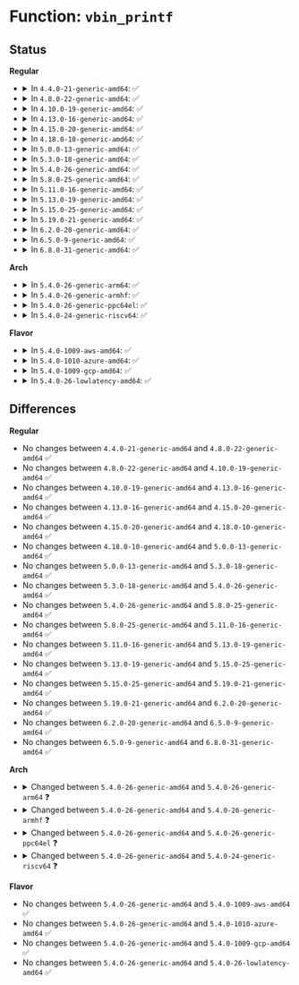 # Function: <code>vbin_printf</code>

## Status
<b>Regular</b>
<ul>
<li>
<details>
<summary>In <code>4.4.0-21-generic-amd64</code>: ✅</summary>

```c
int vbin_printf(u32 * bin_buf, size_t size, const char * fmt, struct __va_list_tag * args)
```

```json
{
  "name": "vbin_printf",
  "collision_type": "Unique Global",
  "inline_type": "No",
  "funcs": [
    {
      "addr": 18446744071582985600,
      "name": "vbin_printf",
      "external": true,
      "loc": "lib/vsprintf.c:2140",
      "file": "lib/vsprintf.c",
      "inline": "seen, unknown",
      "caller_inline": [],
      "caller_func": [
        "kernel/trace/trace.c:trace_vbprintk",
        "lib/vsprintf.c:bprintf"
      ]
    }
  ],
  "symbols": [
    {
      "addr": 18446744071582985600,
      "name": "vbin_printf",
      "section": ".text",
      "bind": "STB_GLOBAL",
      "size": 744
    }
  ]
}
```
</details>
</li>
<li>
<details>
<summary>In <code>4.8.0-22-generic-amd64</code>: ✅</summary>

```c
int vbin_printf(u32 * bin_buf, size_t size, const char * fmt, struct __va_list_tag * args)
```

```json
{
  "name": "vbin_printf",
  "collision_type": "Unique Global",
  "inline_type": "No",
  "funcs": [
    {
      "addr": 18446744071583279856,
      "name": "vbin_printf",
      "external": true,
      "loc": "lib/vsprintf.c:2277",
      "file": "lib/vsprintf.c",
      "inline": "seen, unknown",
      "caller_inline": [],
      "caller_func": [
        "kernel/trace/trace.c:trace_vbprintk",
        "lib/vsprintf.c:bprintf"
      ]
    }
  ],
  "symbols": [
    {
      "addr": 18446744071583279856,
      "name": "vbin_printf",
      "section": ".text",
      "bind": "STB_GLOBAL",
      "size": 739
    }
  ]
}
```
</details>
</li>
<li>
<details>
<summary>In <code>4.10.0-19-generic-amd64</code>: ✅</summary>

```c
int vbin_printf(u32 * bin_buf, size_t size, const char * fmt, struct __va_list_tag * args)
```

```json
{
  "name": "vbin_printf",
  "collision_type": "Unique Global",
  "inline_type": "No",
  "funcs": [
    {
      "addr": 18446744071583398608,
      "name": "vbin_printf",
      "external": true,
      "loc": "lib/vsprintf.c:2305",
      "file": "lib/vsprintf.c",
      "inline": "seen, unknown",
      "caller_inline": [],
      "caller_func": [
        "kernel/trace/trace.c:trace_vbprintk",
        "lib/vsprintf.c:bprintf"
      ]
    }
  ],
  "symbols": [
    {
      "addr": 18446744071583398608,
      "name": "vbin_printf",
      "section": ".text",
      "bind": "STB_GLOBAL",
      "size": 739
    }
  ]
}
```
</details>
</li>
<li>
<details>
<summary>In <code>4.13.0-16-generic-amd64</code>: ✅</summary>

```c
int vbin_printf(u32 * bin_buf, size_t size, const char * fmt, struct __va_list_tag * args)
```

```json
{
  "name": "vbin_printf",
  "collision_type": "Unique Global",
  "inline_type": "No",
  "funcs": [
    {
      "addr": 18446744071588254656,
      "name": "vbin_printf",
      "external": true,
      "loc": "lib/vsprintf.c:2445",
      "file": "lib/vsprintf.c",
      "inline": "seen, unknown",
      "caller_inline": [],
      "caller_func": [
        "kernel/trace/trace.c:trace_vbprintk",
        "lib/vsprintf.c:bprintf"
      ]
    }
  ],
  "symbols": [
    {
      "addr": 18446744071588254656,
      "name": "vbin_printf",
      "section": ".text",
      "bind": "STB_GLOBAL",
      "size": 862
    }
  ]
}
```
</details>
</li>
<li>
<details>
<summary>In <code>4.15.0-20-generic-amd64</code>: ✅</summary>

```c
int vbin_printf(u32 * bin_buf, size_t size, const char * fmt, struct __va_list_tag * args)
```

```json
{
  "name": "vbin_printf",
  "collision_type": "Unique Global",
  "inline_type": "No",
  "funcs": [
    {
      "addr": 18446744071588806688,
      "name": "vbin_printf",
      "external": true,
      "loc": "lib/vsprintf.c:2543",
      "file": "lib/vsprintf.c",
      "inline": "seen, unknown",
      "caller_inline": [],
      "caller_func": [
        "kernel/trace/trace.c:trace_vbprintk",
        "lib/vsprintf.c:bprintf"
      ]
    }
  ],
  "symbols": [
    {
      "addr": 18446744071588806688,
      "name": "vbin_printf",
      "section": ".text",
      "bind": "STB_GLOBAL",
      "size": 874
    }
  ]
}
```
</details>
</li>
<li>
<details>
<summary>In <code>4.18.0-10-generic-amd64</code>: ✅</summary>

```c
int vbin_printf(u32 * bin_buf, size_t size, const char * fmt, struct __va_list_tag * args)
```

```json
{
  "name": "vbin_printf",
  "collision_type": "Unique Global",
  "inline_type": "No",
  "funcs": [
    {
      "addr": 18446744071589190256,
      "name": "vbin_printf",
      "external": true,
      "loc": "lib/vsprintf.c:2529",
      "file": "lib/vsprintf.c",
      "inline": "seen, unknown",
      "caller_inline": [],
      "caller_func": [
        "kernel/trace/trace.c:trace_vbprintk",
        "lib/vsprintf.c:bprintf"
      ]
    }
  ],
  "symbols": [
    {
      "addr": 18446744071589190256,
      "name": "vbin_printf",
      "section": ".text",
      "bind": "STB_GLOBAL",
      "size": 1130
    }
  ]
}
```
</details>
</li>
<li>
<details>
<summary>In <code>5.0.0-13-generic-amd64</code>: ✅</summary>

```c
int vbin_printf(u32 * bin_buf, size_t size, const char * fmt, struct __va_list_tag * args)
```

```json
{
  "name": "vbin_printf",
  "collision_type": "Unique Global",
  "inline_type": "No",
  "funcs": [
    {
      "addr": 18446744071589421168,
      "name": "vbin_printf",
      "external": true,
      "loc": "lib/vsprintf.c:2657",
      "file": "lib/vsprintf.c",
      "inline": "seen, unknown",
      "caller_inline": [],
      "caller_func": [
        "kernel/trace/trace.c:trace_vbprintk",
        "lib/vsprintf.c:bprintf"
      ]
    }
  ],
  "symbols": [
    {
      "addr": 18446744071589421168,
      "name": "vbin_printf",
      "section": ".text",
      "bind": "STB_GLOBAL",
      "size": 1148
    }
  ]
}
```
</details>
</li>
<li>
<details>
<summary>In <code>5.3.0-18-generic-amd64</code>: ✅</summary>

```c
int vbin_printf(u32 * bin_buf, size_t size, const char * fmt, struct __va_list_tag * args)
```

```json
{
  "name": "vbin_printf",
  "collision_type": "Unique Global",
  "inline_type": "No",
  "funcs": [
    {
      "addr": 18446744071589878752,
      "name": "vbin_printf",
      "external": true,
      "loc": "lib/vsprintf.c:2764",
      "file": "lib/vsprintf.c",
      "inline": "seen, unknown",
      "caller_inline": [],
      "caller_func": [
        "kernel/trace/trace.c:trace_vbprintk",
        "lib/vsprintf.c:bprintf"
      ]
    }
  ],
  "symbols": [
    {
      "addr": 18446744071589878752,
      "name": "vbin_printf",
      "section": ".text",
      "bind": "STB_GLOBAL",
      "size": 1128
    }
  ]
}
```
</details>
</li>
<li>
<details>
<summary>In <code>5.4.0-26-generic-amd64</code>: ✅</summary>

```c
int vbin_printf(u32 * bin_buf, size_t size, const char * fmt, struct __va_list_tag * args)
```

```json
{
  "name": "vbin_printf",
  "collision_type": "Unique Global",
  "inline_type": "No",
  "funcs": [
    {
      "addr": 18446744071590104672,
      "name": "vbin_printf",
      "external": true,
      "loc": "lib/vsprintf.c:2771",
      "file": "lib/vsprintf.c",
      "inline": "seen, unknown",
      "caller_inline": [],
      "caller_func": [
        "kernel/trace/trace.c:trace_vbprintk",
        "lib/vsprintf.c:bprintf"
      ]
    }
  ],
  "symbols": [
    {
      "addr": 18446744071590104672,
      "name": "vbin_printf",
      "section": ".text",
      "bind": "STB_GLOBAL",
      "size": 1128
    }
  ]
}
```
</details>
</li>
<li>
<details>
<summary>In <code>5.8.0-25-generic-amd64</code>: ✅</summary>

```c
int vbin_printf(u32 * bin_buf, size_t size, const char * fmt, struct __va_list_tag * args)
```

```json
{
  "name": "vbin_printf",
  "collision_type": "Unique Global",
  "inline_type": "No",
  "funcs": [
    {
      "addr": 18446744071585107696,
      "name": "vbin_printf",
      "external": true,
      "loc": "lib/vsprintf.c:2881",
      "file": "lib/vsprintf.c",
      "inline": "seen, unknown",
      "caller_inline": [],
      "caller_func": [
        "kernel/trace/trace.c:trace_vbprintk",
        "lib/vsprintf.c:bprintf"
      ]
    }
  ],
  "symbols": [
    {
      "addr": 18446744071585107696,
      "name": "vbin_printf",
      "section": ".text",
      "bind": "STB_GLOBAL",
      "size": 1126
    }
  ]
}
```
</details>
</li>
<li>
<details>
<summary>In <code>5.11.0-16-generic-amd64</code>: ✅</summary>

```c
int vbin_printf(u32 * bin_buf, size_t size, const char * fmt, struct __va_list_tag * args)
```

```json
{
  "name": "vbin_printf",
  "collision_type": "Unique Global",
  "inline_type": "No",
  "funcs": [
    {
      "addr": 18446744071585256880,
      "name": "vbin_printf",
      "external": true,
      "loc": "lib/vsprintf.c:2880",
      "file": "lib/vsprintf.c",
      "inline": "seen, unknown",
      "caller_inline": [],
      "caller_func": [
        "kernel/trace/trace.c:trace_vbprintk",
        "lib/vsprintf.c:bprintf"
      ]
    }
  ],
  "symbols": [
    {
      "addr": 18446744071585256880,
      "name": "vbin_printf",
      "section": ".text",
      "bind": "STB_GLOBAL",
      "size": 1126
    }
  ]
}
```
</details>
</li>
<li>
<details>
<summary>In <code>5.13.0-19-generic-amd64</code>: ✅</summary>

```c
int vbin_printf(u32 * bin_buf, size_t size, const char * fmt, struct __va_list_tag * args)
```

```json
{
  "name": "vbin_printf",
  "collision_type": "Unique Global",
  "inline_type": "No",
  "funcs": [
    {
      "addr": 18446744071585140400,
      "name": "vbin_printf",
      "external": true,
      "loc": "lib/vsprintf.c:3011",
      "file": "lib/vsprintf.c",
      "inline": "seen, unknown",
      "caller_inline": [],
      "caller_func": [
        "kernel/trace/trace.c:trace_vbprintk",
        "lib/vsprintf.c:bprintf"
      ]
    }
  ],
  "symbols": [
    {
      "addr": 18446744071585140400,
      "name": "vbin_printf",
      "section": ".text",
      "bind": "STB_GLOBAL",
      "size": 1123
    }
  ]
}
```
</details>
</li>
<li>
<details>
<summary>In <code>5.15.0-25-generic-amd64</code>: ✅</summary>

```c
int vbin_printf(u32 * bin_buf, size_t size, const char * fmt, struct __va_list_tag * args)
```

```json
{
  "name": "vbin_printf",
  "collision_type": "Unique Global",
  "inline_type": "No",
  "funcs": [
    {
      "addr": 18446744071585590800,
      "name": "vbin_printf",
      "external": true,
      "loc": "lib/vsprintf.c:3030",
      "file": "lib/vsprintf.c",
      "inline": "seen, unknown",
      "caller_inline": [],
      "caller_func": [
        "kernel/trace/trace.c:trace_vbprintk",
        "lib/vsprintf.c:bprintf"
      ]
    }
  ],
  "symbols": [
    {
      "addr": 18446744071585590800,
      "name": "vbin_printf",
      "section": ".text",
      "bind": "STB_GLOBAL",
      "size": 1123
    }
  ]
}
```
</details>
</li>
<li>
<details>
<summary>In <code>5.19.0-21-generic-amd64</code>: ✅</summary>

```c
int vbin_printf(u32 * bin_buf, size_t size, const char * fmt, struct __va_list_tag * args)
```

```json
{
  "name": "vbin_printf",
  "collision_type": "Unique Global",
  "inline_type": "No",
  "funcs": [
    {
      "addr": 18446744071586746672,
      "name": "vbin_printf",
      "external": true,
      "loc": "lib/vsprintf.c:3017",
      "file": "lib/vsprintf.c",
      "inline": "seen, unknown",
      "caller_inline": [],
      "caller_func": [
        "kernel/trace/trace.c:trace_vbprintk",
        "lib/vsprintf.c:bprintf"
      ]
    }
  ],
  "symbols": [
    {
      "addr": 18446744071586746672,
      "name": "vbin_printf",
      "section": ".text",
      "bind": "STB_GLOBAL",
      "size": 1144
    }
  ]
}
```
</details>
</li>
<li>
<details>
<summary>In <code>6.2.0-20-generic-amd64</code>: ✅</summary>

```c
int vbin_printf(u32 * bin_buf, size_t size, const char * fmt, struct __va_list_tag * args)
```

```json
{
  "name": "vbin_printf",
  "collision_type": "Unique Global",
  "inline_type": "No",
  "funcs": [
    {
      "addr": 18446744071595910336,
      "name": "vbin_printf",
      "external": true,
      "loc": "lib/vsprintf.c:3031",
      "file": "lib/vsprintf.c",
      "inline": "seen, unknown",
      "caller_inline": [],
      "caller_func": [
        "kernel/trace/trace.c:trace_vbprintk",
        "lib/vsprintf.c:bprintf"
      ]
    }
  ],
  "symbols": [
    {
      "addr": 18446744071595910336,
      "name": "vbin_printf",
      "section": ".text",
      "bind": "STB_GLOBAL",
      "size": 1116
    }
  ]
}
```
</details>
</li>
<li>
<details>
<summary>In <code>6.5.0-9-generic-amd64</code>: ✅</summary>

```c
int vbin_printf(u32 * bin_buf, size_t size, const char * fmt, struct __va_list_tag * args)
```

```json
{
  "name": "vbin_printf",
  "collision_type": "Unique Global",
  "inline_type": "No",
  "funcs": [
    {
      "addr": 18446744071596428064,
      "name": "vbin_printf",
      "external": true,
      "loc": "lib/vsprintf.c:3052",
      "file": "lib/vsprintf.c",
      "inline": "seen, unknown",
      "caller_inline": [],
      "caller_func": [
        "kernel/trace/trace.c:trace_vbprintk",
        "lib/vsprintf.c:bprintf"
      ]
    }
  ],
  "symbols": [
    {
      "addr": 18446744071596428064,
      "name": "vbin_printf",
      "section": ".text",
      "bind": "STB_GLOBAL",
      "size": 1134
    }
  ]
}
```
</details>
</li>
<li>
<details>
<summary>In <code>6.8.0-31-generic-amd64</code>: ✅</summary>

```c
int vbin_printf(u32 * bin_buf, size_t size, const char * fmt, struct __va_list_tag * args)
```

```json
{
  "name": "vbin_printf",
  "collision_type": "Unique Global",
  "inline_type": "No",
  "funcs": [
    {
      "addr": 18446744071597323424,
      "name": "vbin_printf",
      "external": true,
      "loc": "lib/vsprintf.c:3059",
      "file": "lib/vsprintf.c",
      "inline": "seen, unknown",
      "caller_inline": [],
      "caller_func": [
        "kernel/trace/trace.c:trace_vbprintk",
        "lib/vsprintf.c:bprintf"
      ]
    }
  ],
  "symbols": [
    {
      "addr": 18446744071597323424,
      "name": "vbin_printf",
      "section": ".text",
      "bind": "STB_GLOBAL",
      "size": 1134
    }
  ]
}
```
</details>
</li>
</ul>
<b>Arch</b>
<ul>
<li>
<details>
<summary>In <code>5.4.0-26-generic-arm64</code>: ✅</summary>

```c
int vbin_printf(u32 * bin_buf, size_t size, const char * fmt, va_list args)
```

```json
{
  "name": "vbin_printf",
  "collision_type": "Unique Global",
  "inline_type": "No",
  "funcs": [
    {
      "addr": 18446603336503882728,
      "name": "vbin_printf",
      "external": true,
      "loc": "lib/vsprintf.c:2771",
      "file": "lib/vsprintf.c",
      "inline": "seen, unknown",
      "caller_inline": [],
      "caller_func": [
        "kernel/trace/trace.c:trace_vbprintk",
        "lib/vsprintf.c:bprintf"
      ]
    }
  ],
  "symbols": [
    {
      "addr": 18446603336503882728,
      "name": "vbin_printf",
      "section": ".text",
      "bind": "STB_GLOBAL",
      "size": 1556
    }
  ]
}
```
</details>
</li>
<li>
<details>
<summary>In <code>5.4.0-26-generic-armhf</code>: ✅</summary>

```c
int vbin_printf(u32 * bin_buf, size_t size, const char * fmt, va_list args)
```

```json
{
  "name": "vbin_printf",
  "collision_type": "Unique Global",
  "inline_type": "No",
  "funcs": [
    {
      "addr": 3236513996,
      "name": "vbin_printf",
      "external": true,
      "loc": "lib/vsprintf.c:2771",
      "file": "lib/vsprintf.c",
      "inline": "seen, unknown",
      "caller_inline": [],
      "caller_func": [
        "kernel/trace/trace.c:trace_vbprintk",
        "lib/vsprintf.c:bprintf"
      ]
    }
  ],
  "symbols": [
    {
      "addr": 3236513996,
      "name": "vbin_printf",
      "section": ".text",
      "bind": "STB_GLOBAL",
      "size": 1016
    }
  ]
}
```
</details>
</li>
<li>
<details>
<summary>In <code>5.4.0-26-generic-ppc64el</code>: ✅</summary>

```c
int vbin_printf(u32 * bin_buf, size_t size, const char * fmt, va_list args)
```

```json
{
  "name": "vbin_printf",
  "collision_type": "Unique Global",
  "inline_type": "No",
  "funcs": [
    {
      "addr": 13835058055297750320,
      "name": "vbin_printf",
      "external": true,
      "loc": "lib/vsprintf.c:2771",
      "file": "lib/vsprintf.c",
      "inline": "seen, unknown",
      "caller_inline": [],
      "caller_func": [
        "kernel/trace/trace.c:trace_vbprintk",
        "lib/vsprintf.c:bprintf"
      ]
    }
  ],
  "symbols": [
    {
      "addr": 13835058055297750320,
      "name": "vbin_printf",
      "section": ".text",
      "bind": "STB_GLOBAL",
      "size": 1292
    }
  ]
}
```
</details>
</li>
<li>
<details>
<summary>In <code>5.4.0-24-generic-riscv64</code>: ✅</summary>

```c
int vbin_printf(u32 * bin_buf, size_t size, const char * fmt, va_list args)
```

```json
{
  "name": "vbin_printf",
  "collision_type": "Unique Global",
  "inline_type": "No",
  "funcs": [
    {
      "addr": 18446743936279777266,
      "name": "vbin_printf",
      "external": true,
      "loc": "lib/vsprintf.c:2771",
      "file": "lib/vsprintf.c",
      "inline": "seen, unknown",
      "caller_inline": [],
      "caller_func": [
        "kernel/trace/trace.c:trace_vbprintk",
        "lib/vsprintf.c:bprintf"
      ]
    }
  ],
  "symbols": [
    {
      "addr": 18446743936279777266,
      "name": "vbin_printf",
      "section": ".text",
      "bind": "STB_GLOBAL",
      "size": 726
    }
  ]
}
```
</details>
</li>
</ul>
<b>Flavor</b>
<ul>
<li>
<details>
<summary>In <code>5.4.0-1009-aws-amd64</code>: ✅</summary>

```c
int vbin_printf(u32 * bin_buf, size_t size, const char * fmt, struct __va_list_tag * args)
```

```json
{
  "name": "vbin_printf",
  "collision_type": "Unique Global",
  "inline_type": "No",
  "funcs": [
    {
      "addr": 18446744071589706928,
      "name": "vbin_printf",
      "external": true,
      "loc": "lib/vsprintf.c:2771",
      "file": "lib/vsprintf.c",
      "inline": "seen, unknown",
      "caller_inline": [],
      "caller_func": [
        "kernel/trace/trace.c:trace_vbprintk",
        "lib/vsprintf.c:bprintf"
      ]
    }
  ],
  "symbols": [
    {
      "addr": 18446744071589706928,
      "name": "vbin_printf",
      "section": ".text",
      "bind": "STB_GLOBAL",
      "size": 1128
    }
  ]
}
```
</details>
</li>
<li>
<details>
<summary>In <code>5.4.0-1010-azure-amd64</code>: ✅</summary>

```c
int vbin_printf(u32 * bin_buf, size_t size, const char * fmt, struct __va_list_tag * args)
```

```json
{
  "name": "vbin_printf",
  "collision_type": "Unique Global",
  "inline_type": "No",
  "funcs": [
    {
      "addr": 18446744071589432720,
      "name": "vbin_printf",
      "external": true,
      "loc": "lib/vsprintf.c:2771",
      "file": "lib/vsprintf.c",
      "inline": "seen, unknown",
      "caller_inline": [],
      "caller_func": [
        "kernel/trace/trace.c:trace_vbprintk",
        "lib/vsprintf.c:bprintf"
      ]
    }
  ],
  "symbols": [
    {
      "addr": 18446744071589432720,
      "name": "vbin_printf",
      "section": ".text",
      "bind": "STB_GLOBAL",
      "size": 1128
    }
  ]
}
```
</details>
</li>
<li>
<details>
<summary>In <code>5.4.0-1009-gcp-amd64</code>: ✅</summary>

```c
int vbin_printf(u32 * bin_buf, size_t size, const char * fmt, struct __va_list_tag * args)
```

```json
{
  "name": "vbin_printf",
  "collision_type": "Unique Global",
  "inline_type": "No",
  "funcs": [
    {
      "addr": 18446744071590150304,
      "name": "vbin_printf",
      "external": true,
      "loc": "lib/vsprintf.c:2771",
      "file": "lib/vsprintf.c",
      "inline": "seen, unknown",
      "caller_inline": [],
      "caller_func": [
        "kernel/trace/trace.c:trace_vbprintk",
        "lib/vsprintf.c:bprintf"
      ]
    }
  ],
  "symbols": [
    {
      "addr": 18446744071590150304,
      "name": "vbin_printf",
      "section": ".text",
      "bind": "STB_GLOBAL",
      "size": 1128
    }
  ]
}
```
</details>
</li>
<li>
<details>
<summary>In <code>5.4.0-26-lowlatency-amd64</code>: ✅</summary>

```c
int vbin_printf(u32 * bin_buf, size_t size, const char * fmt, struct __va_list_tag * args)
```

```json
{
  "name": "vbin_printf",
  "collision_type": "Unique Global",
  "inline_type": "No",
  "funcs": [
    {
      "addr": 18446744071590200704,
      "name": "vbin_printf",
      "external": true,
      "loc": "lib/vsprintf.c:2771",
      "file": "lib/vsprintf.c",
      "inline": "seen, unknown",
      "caller_inline": [],
      "caller_func": [
        "kernel/trace/trace.c:trace_vbprintk",
        "lib/vsprintf.c:bprintf"
      ]
    }
  ],
  "symbols": [
    {
      "addr": 18446744071590200704,
      "name": "vbin_printf",
      "section": ".text",
      "bind": "STB_GLOBAL",
      "size": 1128
    }
  ]
}
```
</details>
</li>
</ul>

## Differences
<b>Regular</b>
<ul>
<li>
No changes between <code>4.4.0-21-generic-amd64</code> and <code>4.8.0-22-generic-amd64</code> ✅
</li>
<li>
No changes between <code>4.8.0-22-generic-amd64</code> and <code>4.10.0-19-generic-amd64</code> ✅
</li>
<li>
No changes between <code>4.10.0-19-generic-amd64</code> and <code>4.13.0-16-generic-amd64</code> ✅
</li>
<li>
No changes between <code>4.13.0-16-generic-amd64</code> and <code>4.15.0-20-generic-amd64</code> ✅
</li>
<li>
No changes between <code>4.15.0-20-generic-amd64</code> and <code>4.18.0-10-generic-amd64</code> ✅
</li>
<li>
No changes between <code>4.18.0-10-generic-amd64</code> and <code>5.0.0-13-generic-amd64</code> ✅
</li>
<li>
No changes between <code>5.0.0-13-generic-amd64</code> and <code>5.3.0-18-generic-amd64</code> ✅
</li>
<li>
No changes between <code>5.3.0-18-generic-amd64</code> and <code>5.4.0-26-generic-amd64</code> ✅
</li>
<li>
No changes between <code>5.4.0-26-generic-amd64</code> and <code>5.8.0-25-generic-amd64</code> ✅
</li>
<li>
No changes between <code>5.8.0-25-generic-amd64</code> and <code>5.11.0-16-generic-amd64</code> ✅
</li>
<li>
No changes between <code>5.11.0-16-generic-amd64</code> and <code>5.13.0-19-generic-amd64</code> ✅
</li>
<li>
No changes between <code>5.13.0-19-generic-amd64</code> and <code>5.15.0-25-generic-amd64</code> ✅
</li>
<li>
No changes between <code>5.15.0-25-generic-amd64</code> and <code>5.19.0-21-generic-amd64</code> ✅
</li>
<li>
No changes between <code>5.19.0-21-generic-amd64</code> and <code>6.2.0-20-generic-amd64</code> ✅
</li>
<li>
No changes between <code>6.2.0-20-generic-amd64</code> and <code>6.5.0-9-generic-amd64</code> ✅
</li>
<li>
No changes between <code>6.5.0-9-generic-amd64</code> and <code>6.8.0-31-generic-amd64</code> ✅
</li>
</ul>
<b>Arch</b>
<ul>
<li>
<details>
<summary>Changed between <code>5.4.0-26-generic-amd64</code> and <code>5.4.0-26-generic-arm64</code> ❓</summary>
<ul>
<li>
<b>Param type changed. </b>
<code>struct __va_list_tag * args</code> ➡️ <code>va_list args</code>
</li>
</ul>
</details>
</li>
<li>
<details>
<summary>Changed between <code>5.4.0-26-generic-amd64</code> and <code>5.4.0-26-generic-armhf</code> ❓</summary>
<ul>
<li>
<b>Param type changed. </b>
<code>struct __va_list_tag * args</code> ➡️ <code>va_list args</code>
</li>
</ul>
</details>
</li>
<li>
<details>
<summary>Changed between <code>5.4.0-26-generic-amd64</code> and <code>5.4.0-26-generic-ppc64el</code> ❓</summary>
<ul>
<li>
<b>Param type changed. </b>
<code>struct __va_list_tag * args</code> ➡️ <code>va_list args</code>
</li>
</ul>
</details>
</li>
<li>
<details>
<summary>Changed between <code>5.4.0-26-generic-amd64</code> and <code>5.4.0-24-generic-riscv64</code> ❓</summary>
<ul>
<li>
<b>Param type changed. </b>
<code>struct __va_list_tag * args</code> ➡️ <code>va_list args</code>
</li>
</ul>
</details>
</li>
</ul>
<b>Flavor</b>
<ul>
<li>
No changes between <code>5.4.0-26-generic-amd64</code> and <code>5.4.0-1009-aws-amd64</code> ✅
</li>
<li>
No changes between <code>5.4.0-26-generic-amd64</code> and <code>5.4.0-1010-azure-amd64</code> ✅
</li>
<li>
No changes between <code>5.4.0-26-generic-amd64</code> and <code>5.4.0-1009-gcp-amd64</code> ✅
</li>
<li>
No changes between <code>5.4.0-26-generic-amd64</code> and <code>5.4.0-26-lowlatency-amd64</code> ✅
</li>
</ul>
